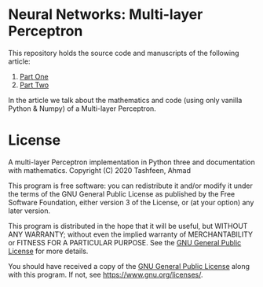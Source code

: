 # Neural Networks: Multi-layer Perceptron

This repository holds the source code and manuscripts of the following article:

1. [Part One](https://tashfeen.org/net/)
2. [Part Two](https://tashfeen.org/net/two.html)
    
In the article we talk about the mathematics and code (using only vanilla Python & Numpy) of a Multi-layer Perceptron.

# License

A multi-layer Perceptron implementation in Python three and documentation with mathematics.
Copyright (C) 2020  Tashfeen, Ahmad

This program is free software: you can redistribute it and/or modify it under the terms of the GNU General Public License as published by the Free Software Foundation, either version 3 of the License, or (at your option) any later version.

This program is distributed in the hope that it will be useful, but WITHOUT ANY WARRANTY; without even the implied warranty of MERCHANTABILITY or FITNESS FOR A PARTICULAR PURPOSE.  See the [GNU General Public License](COPYING) for more details.

You should have received a copy of the [GNU General Public License](COPYING) along with this program.  If not, see <https://www.gnu.org/licenses/>.
